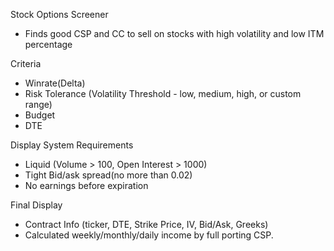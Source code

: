 Stock Options Screener
* Finds good CSP and CC to sell on stocks with high volatility and low ITM percentage

Criteria
* Winrate(Delta)
* Risk Tolerance (Volatility Threshold - low, medium, high, or custom range)
* Budget
* DTE

Display System Requirements
* Liquid (Volume > 100, Open Interest > 1000)
* Tight Bid/ask spread(no more than 0.02)
* No earnings before expiration

Final Display
* Contract Info (ticker, DTE, Strike Price, IV, Bid/Ask, Greeks)
* Calculated weekly/monthly/daily income by full porting CSP.  